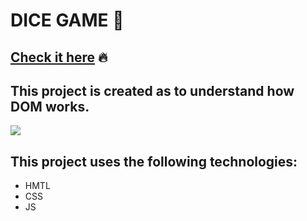 # DICE GAME 🎲
## [Check it here]( https://sehbaz.github.io/dice-game/) :fire:
## This project is created as to understand how DOM works.
![](https://media.giphy.com/media/YSYkh2vwopBXyh2u7w/giphy.gif)

## This project uses the following technologies:

- HMTL
- CSS
- JS
